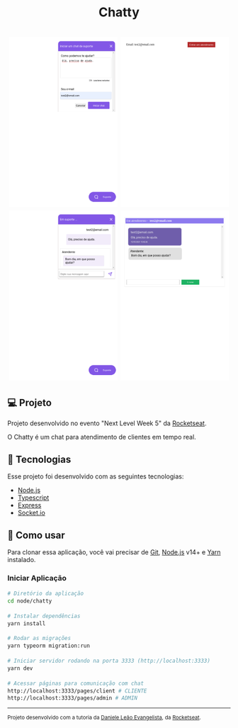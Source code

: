<h1 align="center">
  Chatty
</h1>

<h1 align="center">
    <img alt="client1" title="client1" src=".github/client1.png" width="245px" />
    <img alt="admin1" title="admin1" src=".github/admin1.png" width="245px" />
    <img alt="client2" title="client2" src=".github/client2.png" width="245px" />
    <img alt="admin2" title="admin2" src=".github/admin2.png" width="245px" />
</h1>

## 💻 Projeto

Projeto desenvolvido no evento "Next Level Week 5" da [Rocketseat](https://rocketseat.com.br/).

O Chatty é um chat para atendimento de clientes em tempo real.

## :rocket: Tecnologias

Esse projeto foi desenvolvido com as seguintes tecnologias:

- [Node.js](https://nodejs.org/en/)
- [Typescript](https://www.typescriptlang.org/)
- [Express](https://expressjs.com/pt-br/)
- [Socket.io](https://socket.io/)

## 🔨 Como usar

Para clonar essa aplicação, você vai precisar de [Git](https://git-scm.com/), [Node.js](https://nodejs.org/en/) v14+ e [Yarn](https://yarnpkg.com/) instalado.

### Iniciar Aplicação

```bash
# Diretório da aplicação
cd node/chatty

# Instalar dependências
yarn install

# Rodar as migrações
yarn typeorm migration:run

# Iniciar servidor rodando na porta 3333 (http://localhost:3333)
yarn dev

# Acessar páginas para comunicação com chat
http://localhost:3333/pages/client # CLIENTE
http://localhost:3333/pages/admin # ADMIN

```

---

<sup>Projeto desenvolvido com a tutoria da [Daniele Leão Evangelista](https://github.com/danileao), da [Rocketseat](https://rocketseat.com.br/).</sup>
